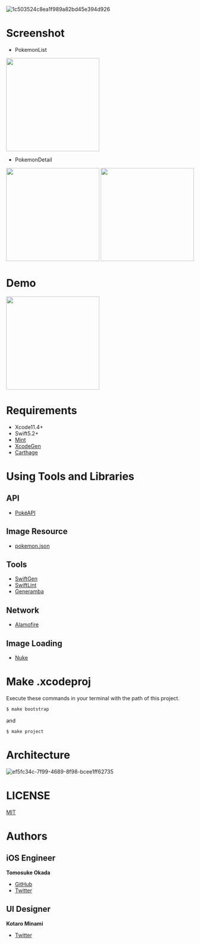 ![1c503524c8ea1f989a82bd45e394d926](https://user-images.githubusercontent.com/20692907/78142386-d6a7dc00-7467-11ea-81ca-c21b6b77d823.png)

# Screenshot

- PokemonList

<img src="https://user-images.githubusercontent.com/20692907/79763119-9a78e480-835e-11ea-9e20-1816672632fd.png" width="250">

- PokemonDetail

<img src="https://user-images.githubusercontent.com/20692907/79763126-9cdb3e80-835e-11ea-871e-c5889eeebfa7.png" width="250">

<img src="https://user-images.githubusercontent.com/20692907/79766430-f04f8b80-8362-11ea-88fc-1bcc182fcd3c.png" width="250">

# Demo
<img src="https://user-images.githubusercontent.com/20692907/79763116-977df400-835e-11ea-93c9-e2bc04d89b8a.gif" width="250">

# Requirements
- Xcode11.4+
- Swift5.2+
- [Mint](https://github.com/yonaskolb/Mint)
- [XcodeGen](https://github.com/yonaskolb/XcodeGen)
- [Carthage](https://github.com/Carthage/Carthage)

# Using Tools and Libraries

## API
- [PokéAPI](https://pokeapi.co/)

## Image Resource
- [pokemon.json](https://github.com/fanzeyi/pokemon.json)

## Tools
- [SwiftGen](https://github.com/SwiftGen/SwiftGen)
- [SwiftLint](https://github.com/realm/SwiftLint)
- [Generamba](https://github.com/strongself/Generamba)

## Network
- [Alamofire](https://github.com/Alamofire/Alamofire)

## Image Loading
- [Nuke](https://github.com/kean/Nuke)

# Make .xcodeproj
Execute these commands in your terminal with the path of this project.

```ruby
$ make bootstrap
```

and

```
$ make project
```

# Architecture
![ef5fc34c-7f99-4689-8f98-bcee1ff62735](https://user-images.githubusercontent.com/20692907/78416844-2274a400-7667-11ea-9e41-7e6d27c21356.png)


# LICENSE
[MIT](https://github.com/Frog-Frog/Pokedex/blob/master/LICENSE)

# Authors

## iOS Engineer
**Tomosuke Okada**

- [GitHub](https://github.com/Frog-Frog)
- [Twitter](https://twitter.com/fr0g_fr0g)

## UI Designer
**Kotaro Minami**

- [Twitter](https://twitter.com/arice_kawamako)
